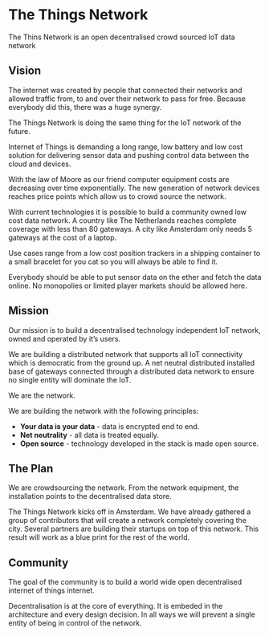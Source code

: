 #  The Things Network

The Thins Network is an open decentralised crowd sourced IoT data network

## Vision

The internet was created by people that connected their networks and allowed traffic from, to and over their network to pass for free. Because everybody did this, there was a huge synergy.

The Things Network is doing the same thing for the IoT network of the future.

Internet of Things is demanding a long range, low battery and low cost solution for delivering sensor data and pushing control data between the cloud and devices.

With the law of Moore as our friend computer equipment costs are decreasing over time exponentially. The new generation of network devices reaches price points which allow us to crowd source the network.

With current technologies it is possible to build a community owned low cost data network. A country like The Netherlands reaches complete coverage with less than 80 gateways. A city like Amsterdam only needs 5 gateways at the cost of a laptop.

Use cases range from a low cost position trackers in a shipping container to a small bracelet for you cat so you will always be able to find it.

Everybody should be able to put sensor data on the ether and fetch the data online. No monopolies or limited player markets should be allowed here.

## Mission

Our mission is to build a decentralised technology independent IoT network, owned and operated by it’s users.

We are building a distributed network that supports all IoT connectivity which is democratic from the ground up. A net neutral distributed installed base of gateways connected through a distributed data network to ensure no single entity will dominate the IoT.

We are the network.

We are building the network with the following principles:

* **Your data is your data** - data is encrypted end to end.
* **Net neutrality** - all data is treated equally.
* **Open source** - technology developed in the stack is made open source.

## The Plan

We are crowdsourcing the network. From the network equipment, the installation points to the decentralised data store.

The Things Network kicks off in Amsterdam. We have already gathered a group of contributors that will create a network completely covering the city. Several partners are building their startups on top of this network. This result will work as a blue print for the rest of the world.


## Community

The goal of the community is to build a world wide open decentralised internet of things internet.

Decentralisation is at the core of everything. It is embeded in the architecture and every design decision. In all ways we will prevent a single entity of being in control of the network.